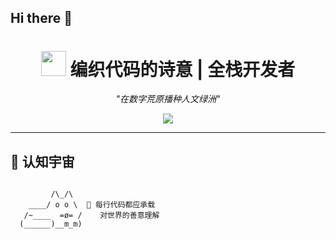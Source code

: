 ## Hi there 👋

<!--
**JunQiya/JunQiya** is a ✨ _special_ ✨ repository because its `README.md` (this file) appears on your GitHub profile.

Here are some ideas to get you started:

- 🔭 I’m currently working on ...
- 🌱 I’m currently learning ...
- 👯 I’m looking to collaborate on ...
- 🤔 I’m looking for help with ...
- 💬 Ask me about ...
- 📫 How to reach me: ...
- 😄 Pronouns: ...
- ⚡ Fun fact: ...
-->

<h1 align="center"> 
  <img src="https://emojicdn.elk.sh/🌌" width="40"> 
  编织代码的诗意 |  全栈开发者
<!--   <img src="https://emojicdn.elk.sh/🕯️" width="40"> -->
</h1>

<p align="center">
  <em>"在数字荒原播种人文绿洲"</em>
</p>
<div align="center"> <img src="https://github-readme-stats.vercel.app/api/top-langs/?username=sun0225SUN&hide_title=true&hide_border=true&layout=compact&langs_count=6&text_color=000&icon_color=fff&bg_color=0,52fa5a,4dfcff,c64dff&theme=graywhite" /> </div>

---

## 🔭 认知宇宙
```text

         /\_/\  
    ____/ o o \  📌 每行代码都应承载  
   /~____  =ø= /    对世界的善意理解  
  (______)__m_m)  



